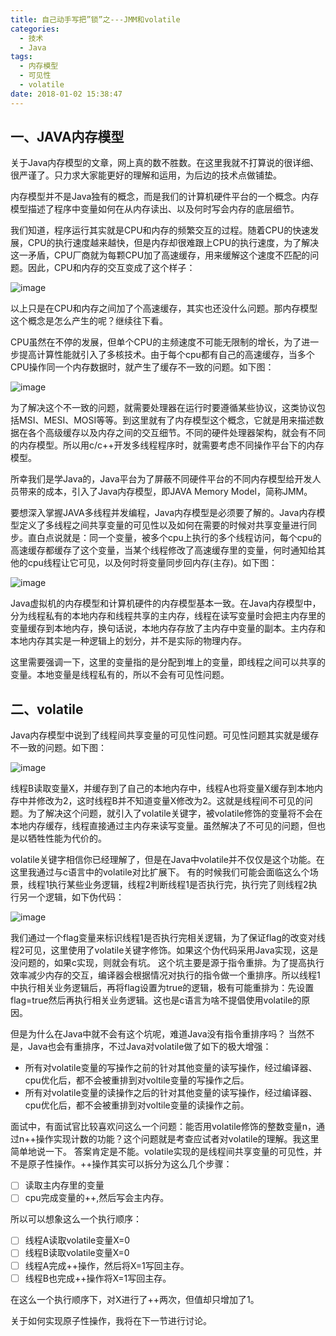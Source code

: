 ```yaml
---
title: 自己动手写把”锁”之---JMM和volatile
categories:
  - 技术
  - Java
tags:
  - 内存模型
  - 可见性
  - volatile
date: 2018-01-02 15:38:47
---
```

## 一、JAVA内存模型
关于Java内存模型的文章，网上真的数不胜数。在这里我就不打算说的很详细、很严谨了。只力求大家能更好的理解和运用，为后边的技术点做铺垫。
<!--more-->
内存模型并不是Java独有的概念，而是我们的计算机硬件平台的一个概念。内存模型描述了程序中变量如何在从内存读出、以及何时写会内存的底层细节。

我们知道，程序运行其实就是CPU和内存的频繁交互的过程。随着CPU的快速发展，CPU的执行速度越来越快，但是内存却很难跟上CPU的执行速度，为了解决这一矛盾，CPU厂商就为每颗CPU加了高速缓存，用来缓解这个速度不匹配的问题。因此，CPU和内存的交互变成了这个样子：

![image](java-lok2/test1.png)

以上只是在CPU和内存之间加了个高速缓存，其实也还没什么问题。那内存模型这个概念是怎么产生的呢？继续往下看。

CPU虽然在不停的发展，但单个CPU的主频速度不可能无限制的增长，为了进一步提高计算性能就引入了多核技术。由于每个cpu都有自己的高速缓存，当多个CPU操作同一个内存数据时，就产生了缓存不一致的问题。如下图：

![image](java-lok2/image2.png)

为了解决这个不一致的问题，就需要处理器在运行时要遵循某些协议，这类协议包括MSI、MESI、MOSI等等。到这里就有了内存模型这个概念，它就是用来描述数据在各个高级缓存以及内存之间的交互细节。不同的硬件处理器架构，就会有不同的内存模型。所以用c/c++开发多线程程序时，就需要考虑不同操作平台下的内存模型。

所幸我们是学Java的，Java平台为了屏蔽不同硬件平台的不同内存模型给开发人员带来的成本，引入了Java内存模型，即JAVA Memory Model，简称JMM。

要想深入掌握JAVA多线程并发编程，Java内存模型是必须要了解的。Java内存模型定义了多线程之间共享变量的可见性以及如何在需要的时候对共享变量进行同步。直白点说就是：同一个变量，被多个cpu上执行的多个线程访问，每个cpu的高速缓存都缓存了这个变量，当某个线程修改了高速缓存里的变量，何时通知给其他的cpu线程让它可见，以及何时将变量同步回内存(主存)。如下图：

![image](java-lok2/image3.png)

Java虚拟机的内存模型和计算机硬件的内存模型基本一致。在Java内存模型中，分为线程私有的本地内存和线程共享的主内存，线程在读写变量时会把主内存里的变量缓存到本地内存，换句话说，本地内存存放了主内存中变量的副本。主内存和本地内存其实是一种逻辑上的划分，并不是实际的物理内存。

这里需要强调一下，这里的变量指的是分配到堆上的变量，即线程之间可以共享的变量。本地变量是线程私有的，所以不会有可见性问题。

## 二、volatile
Java内存模型中说到了线程间共享变量的可见性问题。可见性问题其实就是缓存不一致的问题。如下图：

![image](java-lok2/image4.png)

线程B读取变量X，并缓存到了自己的本地内存中，线程A也将变量X缓存到本地内存中并修改为2，这时线程B并不知道变量X修改为2。这就是线程间不可见的问题。为了解决这个问题，就引入了volatile关键字，被volatile修饰的变量将不会在本地内存缓存，线程直接通过主内存来读写变量。虽然解决了不可见的问题，但也是以牺牲性能为代价的。

volatile关键字相信你已经理解了，但是在Java中volatile并不仅仅是这个功能。在这里我通过与c语言中的volatile对比扩展下。
有的时候我们可能会面临这么个场景，线程1执行某些业务逻辑，线程2判断线程1是否执行完，执行完了则线程2执行另一个逻辑，如下伪代码：

![image](java-lok2/image5.png)

我们通过一个flag变量来标识线程1是否执行完相关逻辑，为了保证flag的改变对线程2可见，这里使用了volatile关键字修饰。如果这个伪代码采用Java实现，这是没问题的，如果c实现，则就会有坑。
这个坑主要是源于指令重排。为了提高执行效率减少内存的交互，编译器会根据情况对执行的指令做一个重排序。所以线程1中执行相关业务逻辑后，再将flag设置为true的逻辑，极有可能重排为：先设置flag=true然后再执行相关业务逻辑。这也是c语言为啥不提倡使用volatile的原因。

但是为什么在Java中就不会有这个坑呢，难道Java没有指令重排序吗？
当然不是，Java也会有重排序，不过Java对volatile做了如下的极大增强：
- 所有对volatile变量的写操作之前的针对其他变量的读写操作，经过编译器、cpu优化后，都不会被重排到对voltile变量的写操作之后。
- 所有对volatile变量的读操作之后的针对其他变量的读写操作，经过编译器、cpu优化后，都不会被重排到对voltile变量的读操作之前。

面试中，有面试官比较喜欢问这么一个问题：能否用volatile修饰的整数变量n，通过n++操作实现计数的功能？这个问题就是考查应试者对volatile的理解。我这里简单地说一下。
答案肯定是不能。volatile实现的是线程间共享变量的可见性，并不是原子性操作。++操作其实可以拆分为这么几个步骤：
- [ ] 读取主内存里的变量
- [ ]  cpu完成变量的++,然后写会主内存。

所以可以想象这么一个执行顺序：
- [ ] 线程A读取volatile变量X=0
- [ ] 线程B读取volatile变量X=0
- [ ] 线程A完成++操作，然后将X=1写回主存。
- [ ] 线程B也完成++操作将X=1写回主存。

在这么一个执行顺序下，对X进行了++两次，但值却只增加了1。

关于如何实现原子性操作，我将在下一节进行讨论。


